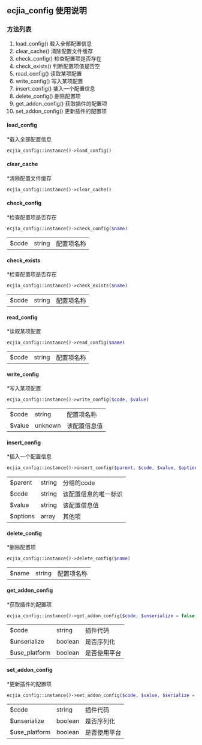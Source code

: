 ## ecjia_config 使用说明

### 方法列表 
1. load_config() 载入全部配置信息
2. clear_cache() 清除配置文件缓存
3. check_config()  检查配置项是否存在
4. check_exists() 判断配置项值是否空
5. read_config() 读取某项配置
6. write_config() 写入某项配置
7. insert_config() 插入一个配置信息
8. delete_config() 删除配置项
9. get_addon_config() 获取插件的配置项
10. set_addon_config() 更新插件的配置项


#### load_config
*载入全部配置信息
```php
ecjia_config::instance()->load_config()
```

#### clear_cache
*清除配置文件缓存
```php
ecjia_config::instance()->clear_cache()
```

#### check_config
*检查配置项是否存在
```php
ecjia_config::instance()->check_config($name)
```

|      |      |      |
| ---- | ---- | ---- |
| $code | string |  配置项名称 |

#### check_exists
*检查配置项是否存在
```php
ecjia_config::instance()->check_exists($name)
```

|      |      |      |
| ---- | ---- | ---- |
| $code | string |  配置项名称 |

#### read_config
*读取某项配置
```php
ecjia_config::instance()->read_config($name)
```

|      |      |      |
| ---- | ---- | ---- |
| $code | string |  配置项名称 |

#### write_config
*写入某项配置
```php
ecjia_config::instance()->write_config($code, $value)
```

|      |      |      |
| ---- | ---- | ---- |
| $code | string |  配置项名称 |
| $value | unknown |  该配置信息值 |

#### insert_config
*插入一个配置信息
```php
ecjia_config::instance()->insert_config($parent, $code, $value, $options = array())
```

|      |      |      |
| ---- | ---- | ---- |
| $parent  | string |  分组的code |
| $code    | string |  该配置信息的唯一标识 |
| $value   | string |  该配置信息值 |
| $options | array  |  其他项 |

#### delete_config
*删除配置项
```php
ecjia_config::instance()->delete_config($name)
```

|      |      |      |
| ---- | ---- | ---- |
|  $name | string |  配置项名称 |


#### get_addon_config
*获取插件的配置项
```php
ecjia_config::instance()->get_addon_config($code, $unserialize = false, $use_platform = false)
```

|      |      |      |
| ---- | ---- | ---- |
| $code           | string    |  插件代码|
| $unserialize    | boolean   |  是否序列化|
| $use_platform   | boolean   |  是否使用平台|

#### set_addon_config
*更新插件的配置项
```php
ecjia_config::instance()->set_addon_config($code, $value, $serialize = false, $use_platform = false)
```

|      |      |      |
| ---- | ---- | ---- |
| $code					  | string    |  插件代码 |
| $unserialize		| boolean   |  是否序列化|
| $use_platform		| boolean   |  是否使用平台|


